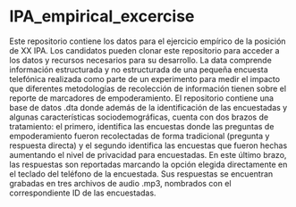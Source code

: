 # IPA_empirical_excercise
Este repositorio contiene los datos para el ejercicio empírico de la posición de XX IPA. Los candidatos pueden clonar este repositorio para acceder a los datos y recursos necesarios para su desarrollo. 
La data comprende información estructurada y no estructurada de una pequeña encuesta telefónica realizada como parte de un experimento para medir el impacto que diferentes metodologías de recolección de información tienen sobre el reporte de marcadores de empoderamiento. El repositorio contiene una base de datos .dta donde además de la identificación de las encuestadas y algunas características sociodemográficas, cuenta con dos brazos de tratamiento: el primero, identifica las encuestas donde las preguntas de empoderamiento fueron recolectadas de forma tradicional (pregunta y respuesta directa) y el segundo identifica las encuestas que fueron hechas aumentando el nivel de privacidad para encuestadas. En este último brazo, las respuestas son reportadas marcando la opción elegida directamente en el teclado del teléfono de la encuestada. Sus respuestas se encuentran grabadas en tres archivos de audio .mp3, nombrados con el correspondiente ID de las encuestadas.  
